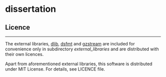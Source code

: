 # dissertation

## Licence
--------------------
The external libraries, [dlib](http://dlib.net/),
[dsfmt](http://www.math.sci.hiroshima-u.ac.jp/~m-mat/MT/SFMT/) and
[gzstream](http://www.cs.unc.edu/Research/compgeom/gzstream/) are included for
convenience only in subdirectory *external_libraries* and are distributed with
their own licences.

Apart from aforementioned external libraries, this software is distributed
under MIT License. For details, see LICENCE file.
